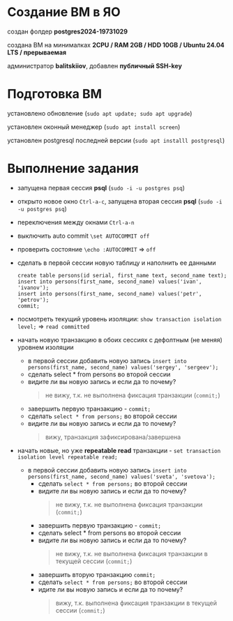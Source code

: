 # Создание ВМ в ЯО
создан фолдер **postgres2024-19731029**

создана ВМ на минималках **2CPU / RAM 2GB / HDD 10GB / Ubuntu 24.04 LTS / прерываемая** 

администратор **balitskiiov**, добавлен **публичный SSH-key**

# Подготовка ВМ
установлено обновление (`sudo apt update; sudo apt upgrade`)

установлен оконный менеджер (`sudo apt install screen`)

установлен postgresql последней версии (`sudo apt installl postgresql`)

# Выполнение задания
- запущена первая сессия **psql** (`sudo -i -u postgres psq`)
- открыто новое окно `Ctrl-a-c`, запущена вторая сессия **psql** (`sudo -i -u postgres psq`)
- переключения между окнами `Ctrl-a-n`

- выключить auto commit `\set AUTOCOMMIT off`
- проверить состояние `\echo :AUTOCOMMIT` => `off`
- сделать в первой сессии новую таблицу и наполнить ее данными
  ```
  create table persons(id serial, first_name text, second_name text);
  insert into persons(first_name, second_name) values('ivan', 'ivanov');
  insert into persons(first_name, second_name) values('petr', 'petrov');
  commit;
   ```
- посмотреть текущий уровень изоляции: `show transaction isolation level;` => `read committed`
- начать новую транзакцию в обоих сессиях с дефолтным (не меняя) уровнем изоляции
  - в первой сессии добавить новую запись
`insert into persons(first_name, second_name) values('sergey', 'sergeev');`
  - сделать select * from persons во второй сессии
  - видите ли вы новую запись и если да то почему?
    > не вижу, т.к. не выполнена фиксация транзакции (`commit;`)
  - завершить первую транзакцию - `commit;`
  - сделать `select * from persons;` во второй сессии
  - видите ли вы новую запись и если да то почему?
    > вижу, транзакция зафиксирована/завершена
- начать новые, но уже **repeatable read** транзакции - `set transaction isolation level repeatable read;`
  - в первой сессии добавить новую запись
`insert into persons(first_name, second_name) values('sveta', 'svetova');`
    - сделать `select * from persons;` во второй сессии
    - видите ли вы новую запись и если да то почему?
      > не вижу, т.к. не выполнена фиксация транзакции (`commit;`)
    - завершить первую транзакцию - `commit;`
    - сделать select * from persons во второй сессии
    - видите ли вы новую запись и если да то почему?
      > не вижу, т.к. не выполнена фиксация транзакции в текущей сессии (`commit;`)
    - завершить вторую транзакцию `commit;`
    - сделать `select * from persons;` во второй сессии
    - идите ли вы новую запись и если да то почему?
      > вижу, т.к. выполнена фиксация транзакции в текущей сессии (`commit;`)